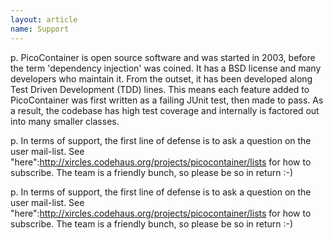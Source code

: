 ```yaml
---
layout: article
name: Support
---
```


p. PicoContainer is open source software and was started in 2003, before the term 'dependency injection' was coined. It has a BSD license and many developers who maintain it. From the outset, it has been developed along Test Driven Development (TDD) lines. This means each feature added to PicoContainer was first written as a failing JUnit test, then made to pass. As a result, the codebase has high test coverage and internally is factored out into many smaller classes.

p. In terms of support, the first line of defense is to ask a question on the user mail-list. See "here":http://xircles.codehaus.org/projects/picocontainer/lists for how to subscribe. The team is a friendly bunch, so please be so in return :-)

p. In terms of support, the first line of defense is to ask a question on the user mail-list. See "here":http://xircles.codehaus.org/projects/picocontainer/lists for how to subscribe. The team is a friendly bunch, so please be so in return :-)

